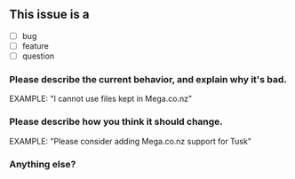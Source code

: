 ## This issue is a 

- [ ] bug
- [ ] feature
- [ ] question

<!-- 
- [x] is a checked box 
- [ ] is an empty box
-->

### Please describe the current behavior, and explain why it's bad.

<!-- 
  First, read https://github.com/subdavis/Tusk/wiki/Troubleshooting 
  If you have an issue covered in the troubleshooting guide, please
  explain what steps you took and how to reproduce your issue.
-->

EXAMPLE: "I cannot use files kept in Mega.co.nz"

### Please describe how you think it should change.

EXAMPLE: "Please consider adding Mega.co.nz support for Tusk"

### Anything else?
